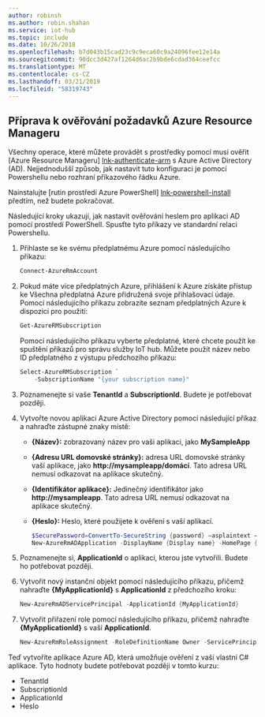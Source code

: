 ```yaml
---
author: robinsh
ms.author: robin.shahan
ms.service: iot-hub
ms.topic: include
ms.date: 10/26/2018
ms.openlocfilehash: b7d043b15cad23c9c9eca60c9a24096fee12e14a
ms.sourcegitcommit: 90dcc3d427af1264d6ac2b9bde6cdad364ceefcc
ms.translationtype: MT
ms.contentlocale: cs-CZ
ms.lasthandoff: 03/21/2019
ms.locfileid: "58319743"
---
```

## <a name="prepare-to-authenticate-azure-resource-manager-requests"></a>Příprava k ověřování požadavků Azure Resource Manageru
Všechny operace, které můžete provádět s prostředky pomocí musí ověřit [Azure Resource Manageru] [ lnk-authenticate-arm] s Azure Active Directory (AD). Nejjednodušší způsob, jak nastavit tuto konfiguraci je pomocí Powershellu nebo rozhraní příkazového řádku Azure.

Nainstalujte [rutin prostředí Azure PowerShell] [ lnk-powershell-install] předtím, než budete pokračovat.

Následující kroky ukazují, jak nastavit ověřování heslem pro aplikaci AD pomocí prostředí PowerShell. Spusťte tyto příkazy ve standardní relaci Powershellu.

1. Přihlaste se ke svému předplatnému Azure pomocí následujícího příkazu:

    ```powershell
    Connect-AzureRmAccount
    ```

1. Pokud máte více předplatných Azure, přihlášení k Azure získáte přístup ke Všechna předplatná Azure přidružená svoje přihlašovací údaje. Pomocí následujícího příkazu zobrazíte seznam předplatných Azure k dispozici pro použití:

    ```powershell
    Get-AzureRMSubscription
    ```

    Pomocí následujícího příkazu vyberte předplatné, které chcete použít ke spuštění příkazů pro správu služby IoT hub. Můžete použít název nebo ID předplatného z výstupu předchozího příkazu:

    ```powershell
    Select-AzureRMSubscription `
        -SubscriptionName "{your subscription name}"
    ```

2. Poznamenejte si vaše **TenantId** a **SubscriptionId**. Budete je potřebovat později.
3. Vytvořte novou aplikaci Azure Active Directory pomocí následující příkaz a nahraďte zástupné znaky místě:
   
   * **{Název}:** zobrazovaný název pro vaši aplikaci, jako **MySampleApp**
   * **{Adresu URL domovské stránky}:** adresa URL domovské stránky vaší aplikace, jako **http:\//mysampleapp/domácí**. Tato adresa URL nemusí odkazovat na aplikace skutečný.
   * **{Identifikátor aplikace}:** Jedinečný identifikátor jako **http:\//mysampleapp**. Tato adresa URL nemusí odkazovat na aplikace skutečný.
   * **{Heslo}:** Heslo, které použijete k ověření s vaší aplikací.
     
     ```powershell
     $SecurePassword=ConvertTo-SecureString {password} –asplaintext –force
     New-AzureRmADApplication -DisplayName {Display name} -HomePage {Home page URL} -IdentifierUris {Application identifier} -Password $SecurePassword
     ```
4. Poznamenejte si, **ApplicationId** o aplikaci, kterou jste vytvořili. Budete ho potřebovat později.
5. Vytvořit nový instanční objekt pomocí následujícího příkazu, přičemž nahraďte **{MyApplicationId}** s **ApplicationId** z předchozího kroku:
   
    ```powershell
    New-AzureRmADServicePrincipal -ApplicationId {MyApplicationId}
    ```
6. Vytvořit přiřazení role pomocí následujícího příkazu, přičemž nahraďte **{MyApplicationId}** s vaší **ApplicationId**.
   
    ```powershell
    New-AzureRmRoleAssignment -RoleDefinitionName Owner -ServicePrincipalName {MyApplicationId}
    ```

Teď vytvoříte aplikace Azure AD, která umožňuje ověření z vaší vlastní C# aplikace. Tyto hodnoty budete potřebovat později v tomto kurzu:

* TenantId
* SubscriptionId
* ApplicationId
* Heslo

[lnk-authenticate-arm]: https://msdn.microsoft.com/library/azure/dn790557.aspx
[lnk-powershell-install]: https://docs.microsoft.com/powershell/azure/azurerm/install-azurerm-ps
